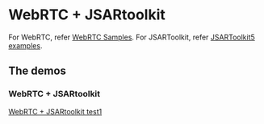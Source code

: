 # WebRTC + JSARtoolkit #
For WebRTC, refer [WebRTC Samples](https://webrtc.github.io/samples/).
For JSARToolkit, refer [JSARToolkit5 examples](https://artoolkit.github.io/jsartoolkit5/examples/).
 
## The demos ##
### WebRTC + JSARtoolkit ###
[WebRTC + JSARtoolkit test1](https://hyukmin-kwon.github.io/webrtc_ar_test1/src/content/ar/ar1/)